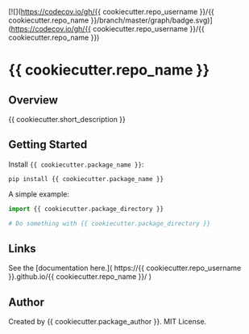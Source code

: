 
[![](https://codecov.io/gh/{{ cookiecutter.repo_username }}/{{ cookiecutter.repo_name }}/branch/master/graph/badge.svg)](https://codecov.io/gh/{{ cookiecutter.repo_username }}/{{ cookiecutter.repo_name }})

# {{ cookiecutter.repo_name }}

## Overview

{{ cookiecutter.short_description }}

## Getting Started

Install `{{ cookiecutter.package_name }}`:

```
pip install {{ cookiecutter.package_name }}
```

A simple example:

```python
import {{ cookiecutter.package_directory }}

# Do something with {{ cookiecutter.package_directory }}
```

## Links

See the
[documentation here.](
https://{{ cookiecutter.repo_username }}.github.io/{{ cookiecutter.repo_name }}/
)

## Author

Created by {{ cookiecutter.package_author }}. MIT License.